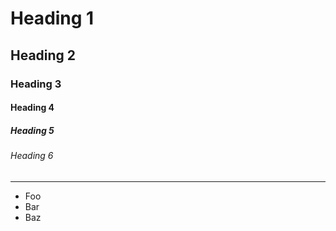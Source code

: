 # Heading 1
## Heading 2
### Heading 3
#### Heading 4
##### Heading 5
###### Heading 6

---

* Foo
* Bar
* Baz